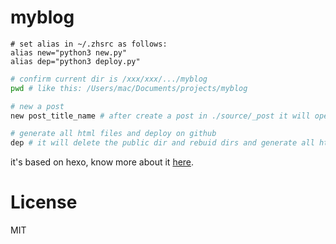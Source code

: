 # myblog
```
# set alias in ~/.zhsrc as follows:
alias new="python3 new.py"
alias dep="python3 deploy.py"
```

```bash
# confirm current dir is /xxx/xxx/.../myblog
pwd # like this: /Users/mac/Documents/projects/myblog

# new a post
new post_title_name # after create a post in ./source/_post it will open typora automatically

# generate all html files and deploy on github
dep # it will delete the public dir and rebuid dirs and generate all html files and deploy on github
```

it's based on hexo, know more about it [here](https://hexo.io).

# License
MIT



